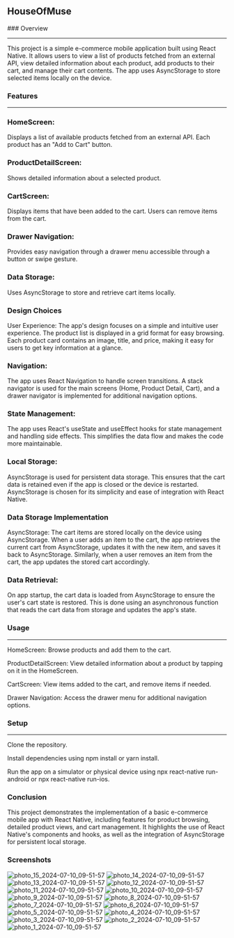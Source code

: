 <h2>HouseOfMuse</h2>
### Overview
<hr>
This project is a simple e-commerce mobile application built using React Native. It allows users to view a list of products fetched from an external API, view detailed information about each product, add products to their cart, and manage their cart contents. The app uses AsyncStorage to store selected items locally on the device.

### Features
<hr>

 ### HomeScreen:
Displays a list of available products fetched from an external API. Each product has an "Add to Cart" button.

### ProductDetailScreen: 
Shows detailed information about a selected product.

### CartScreen: 
Displays items that have been added to the cart. Users can remove items from the cart.

### Drawer Navigation:
Provides easy navigation through a drawer menu accessible through a button or swipe gesture.

### Data Storage:
Uses AsyncStorage to store and retrieve cart items locally.

### Design Choices
User Experience: The app's design focuses on a simple and intuitive user experience. The product list is displayed in a grid format for easy browsing. Each product card contains an image, title, and price, making it easy for users to get key information at a glance.

### Navigation:
The app uses React Navigation to handle screen transitions. A stack navigator is used for the main screens (Home, Product Detail, Cart), and a drawer navigator is implemented for additional navigation options.

### State Management:
The app uses React's useState and useEffect hooks for state management and handling side effects. This simplifies the data flow and makes the code more maintainable.

### Local Storage: 
AsyncStorage is used for persistent data storage. This ensures that the cart data is retained even if the app is closed or the device is restarted. AsyncStorage is chosen for its simplicity and ease of integration with React Native.

### Data Storage Implementation
AsyncStorage: The cart items are stored locally on the device using AsyncStorage. When a user adds an item to the cart, the app retrieves the current cart from AsyncStorage, updates it with the new item, and saves it back to AsyncStorage. Similarly, when a user removes an item from the cart, the app updates the stored cart accordingly.

### Data Retrieval:
On app startup, the cart data is loaded from AsyncStorage to ensure the user's cart state is restored. This is done using an asynchronous function that reads the cart data from storage and updates the app's state.

### Usage
<hr>
<p>HomeScreen: Browse products and add them to the cart.</p>
<p>ProductDetailScreen: View detailed information about a product by tapping on it in the HomeScreen.</p>
<p>CartScreen: View items added to the cart, and remove items if needed.</p>
<p>Drawer Navigation: Access the drawer menu for additional navigation options.</p>

### Setup
<hr>
<p>Clone the repository.</p>
<p>Install dependencies using npm install or yarn install.</p>
<p>Run the app on a simulator or physical device using npx react-native run-android or npx react-native run-ios.</p>

### Conclusion
This project demonstrates the implementation of a basic e-commerce mobile app with React Native, including features for product browsing, detailed product views, and cart management. It highlights the use of React Native's components and hooks, as well as the integration of AsyncStorage for persistent local storage.

### Screenshots
![photo_15_2024-07-10_09-51-57](https://github.com/MaameLissa/rn-assignment7-11263472/assets/170031712/11d691a7-6c07-4358-9931-93c9102dff93)
![photo_14_2024-07-10_09-51-57](https://github.com/MaameLissa/rn-assignment7-11263472/assets/170031712/0ffc895f-abdd-47ad-9e73-0577f5566d1b)
![photo_13_2024-07-10_09-51-57](https://github.com/MaameLissa/rn-assignment7-11263472/assets/170031712/95bb62b8-1dc3-42ba-815d-18bb4a60aee4)
![photo_12_2024-07-10_09-51-57](https://github.com/MaameLissa/rn-assignment7-11263472/assets/170031712/12b84782-2354-4e17-893b-8189aed000c7)
![photo_11_2024-07-10_09-51-57](https://github.com/MaameLissa/rn-assignment7-11263472/assets/170031712/9a863515-85cc-4c10-9308-41d38baf5ebb)
![photo_10_2024-07-10_09-51-57](https://github.com/MaameLissa/rn-assignment7-11263472/assets/170031712/752a07e8-3729-4a52-a528-ac67422cf916)
![photo_9_2024-07-10_09-51-57](https://github.com/MaameLissa/rn-assignment7-11263472/assets/170031712/c49771bd-4729-47bc-a5c9-85c078e51725)
![photo_8_2024-07-10_09-51-57](https://github.com/MaameLissa/rn-assignment7-11263472/assets/170031712/1681a3bd-936e-4a53-9dc4-40aa903279b8)
![photo_7_2024-07-10_09-51-57](https://github.com/MaameLissa/rn-assignment7-11263472/assets/170031712/6782b671-8f8f-48d6-9239-eb161d9abc5e)
![photo_6_2024-07-10_09-51-57](https://github.com/MaameLissa/rn-assignment7-11263472/assets/170031712/fd8ae2e3-e2ef-4d19-8da2-0e74c372558c)
![photo_5_2024-07-10_09-51-57](https://github.com/MaameLissa/rn-assignment7-11263472/assets/170031712/8abcee49-23e4-444d-bf91-6328c516db17)
![photo_4_2024-07-10_09-51-57](https://github.com/MaameLissa/rn-assignment7-11263472/assets/170031712/13602bdb-a9d1-4e0b-975f-05f9033ca0c2)
![photo_3_2024-07-10_09-51-57](https://github.com/MaameLissa/rn-assignment7-11263472/assets/170031712/4416503c-9d14-43f0-babf-de707bfb835f)
![photo_2_2024-07-10_09-51-57](https://github.com/MaameLissa/rn-assignment7-11263472/assets/170031712/63a8612f-0387-429f-8cb3-5641e6493e47)
![photo_1_2024-07-10_09-51-57](https://github.com/MaameLissa/rn-assignment7-11263472/assets/170031712/a1ec03b8-49c8-43a5-a856-b685325f0825)


